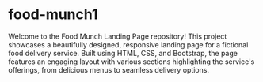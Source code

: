 # food-munch1
Welcome to the Food Munch Landing Page repository! This project showcases a beautifully designed, responsive landing page for a fictional food delivery service. Built using HTML, CSS, and Bootstrap, the page features an engaging layout with various sections highlighting the service's offerings, from delicious menus to seamless delivery options.
